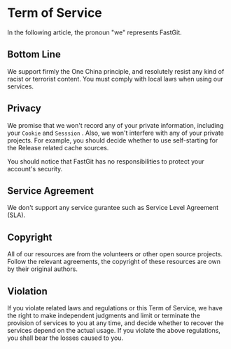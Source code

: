 # Term of Service

In the following article, the pronoun "we" represents FastGit.

## Bottom Line

We support firmly the One China principle, and resolutely resist any kind of racist or terrorist content. You must comply with local laws when using our services.

## Privacy

We promise that we won't record any of your private information, including your `Cookie` and `Sesssion` . Also, we won't interfere with any of your private projects. For example, you should decide whether to use self-starting for the Release related cache sources.

You should notice that FastGit has no responsibilities to protect your account's security.

## Service Agreement

We don't support any service gurantee such as Service Level Agreement (SLA).

## Copyright

All of our resources are from the volunteers or other open source projects. Follow the relevant agreements, the copyright of these resources are own by their original authors.

## Violation

If you violate related laws and regulations or this Term of Service, we have the right to make independent judgments and limit or terminate the provision of services to you at any time, and decide whether to recover the services depend on the actual usage. If you violate the above regulations, you shall bear the losses caused to you.
